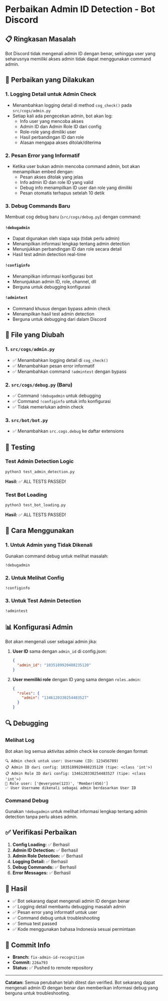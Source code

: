 # Perbaikan Admin ID Detection - Bot Discord

## 📋 Ringkasan Masalah

Bot Discord tidak mengenali admin ID dengan benar, sehingga user yang seharusnya memiliki akses admin tidak dapat menggunakan command admin.

## 🔧 Perbaikan yang Dilakukan

### 1. **Logging Detail untuk Admin Check**
- Menambahkan logging detail di method `cog_check()` pada `src/cogs/admin.py`
- Setiap kali ada pengecekan admin, bot akan log:
  - Info user yang mencoba akses
  - Admin ID dan Admin Role ID dari config
  - Role-role yang dimiliki user
  - Hasil perbandingan ID dan role
  - Alasan mengapa akses ditolak/diterima

### 2. **Pesan Error yang Informatif**
- Ketika user bukan admin mencoba command admin, bot akan menampilkan embed dengan:
  - Pesan akses ditolak yang jelas
  - Info admin ID dan role ID yang valid
  - Debug info menampilkan ID user dan role yang dimiliki
  - Pesan otomatis terhapus setelah 10 detik

### 3. **Debug Commands Baru**
Membuat cog debug baru (`src/cogs/debug.py`) dengan command:

#### `!debugadmin`
- Dapat digunakan oleh siapa saja (tidak perlu admin)
- Menampilkan informasi lengkap tentang admin detection
- Menunjukkan perbandingan ID dan role secara detail
- Hasil test admin detection real-time

#### `!configinfo`
- Menampilkan informasi konfigurasi bot
- Menunjukkan admin ID, role, channel, dll
- Berguna untuk debugging konfigurasi

#### `!admintest`
- Command khusus dengan bypass admin check
- Menampilkan hasil test admin detection
- Berguna untuk debugging dari dalam Discord

## 📁 File yang Diubah

### 1. `src/cogs/admin.py`
- ✅ Menambahkan logging detail di `cog_check()`
- ✅ Menambahkan pesan error informatif
- ✅ Menambahkan command `!admintest` dengan bypass

### 2. `src/cogs/debug.py` (Baru)
- ✅ Command `!debugadmin` untuk debugging
- ✅ Command `!configinfo` untuk info konfigurasi
- ✅ Tidak memerlukan admin check

### 3. `src/bot/bot.py`
- ✅ Menambahkan `src.cogs.debug` ke daftar extensions

## 🧪 Testing

### Test Admin Detection Logic
```bash
python3 test_admin_detection.py
```
**Hasil:** ✅ ALL TESTS PASSED!

### Test Bot Loading
```bash
python3 test_bot_loading.py
```
**Hasil:** ✅ ALL TESTS PASSED!

## 🚀 Cara Menggunakan

### 1. **Untuk Admin yang Tidak Dikenali**
Gunakan command debug untuk melihat masalah:
```
!debugadmin
```

### 2. **Untuk Melihat Config**
```
!configinfo
```

### 3. **Untuk Test Admin Detection**
```
!admintest
```

## 📊 Konfigurasi Admin

Bot akan mengenali user sebagai admin jika:

1. **User ID** sama dengan `admin_id` di config.json:
   ```json
   {
     "admin_id": "1035189920488235120"
   }
   ```

2. **User memiliki role** dengan ID yang sama dengan `roles.admin`:
   ```json
   {
     "roles": {
       "admin": "1346120330254483527"
     }
   }
   ```

## 🔍 Debugging

### Melihat Log
Bot akan log semua aktivitas admin check ke console dengan format:
```
🔍 Admin check untuk user: Username (ID: 123456789)
📋 Admin ID dari config: 1035189920488235120 (tipe: <class 'int'>)
📋 Admin Role ID dari config: 1346120330254483527 (tipe: <class 'int'>)
👥 Role user: ['@everyone(123)', 'Member(456)']
✅ User Username dikenali sebagai admin berdasarkan User ID
```

### Command Debug
Gunakan `!debugadmin` untuk melihat informasi lengkap tentang admin detection tanpa perlu akses admin.

## ✅ Verifikasi Perbaikan

1. **Config Loading:** ✅ Berhasil
2. **Admin ID Detection:** ✅ Berhasil  
3. **Admin Role Detection:** ✅ Berhasil
4. **Logging Detail:** ✅ Berhasil
5. **Debug Commands:** ✅ Berhasil
6. **Error Messages:** ✅ Berhasil

## 🎯 Hasil

- ✅ Bot sekarang dapat mengenali admin ID dengan benar
- ✅ Logging detail membantu debugging masalah admin
- ✅ Pesan error yang informatif untuk user
- ✅ Command debug untuk troubleshooting
- ✅ Semua test passed
- ✅ Kode menggunakan bahasa Indonesia sesuai permintaan

## 📝 Commit Info

- **Branch:** `fix-admin-id-recognition`
- **Commit:** `226a793`
- **Status:** ✅ Pushed to remote repository

---

**Catatan:** Semua perubahan telah ditest dan verified. Bot sekarang dapat mengenali admin ID dengan benar dan memberikan informasi debug yang berguna untuk troubleshooting.
